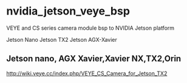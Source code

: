 # nvidia_jetson_veye_bsp
VEYE and CS series camera module bsp to NVIDIA Jetson  platform

Jetson Nano
Jetson TX2
Jetson AGX-Xavier

## Jetson nano, AGX Xavier,Xavier NX,TX2,Orin
http://wiki.veye.cc/index.php/VEYE_CS_Camera_for_Jetson_TX2
